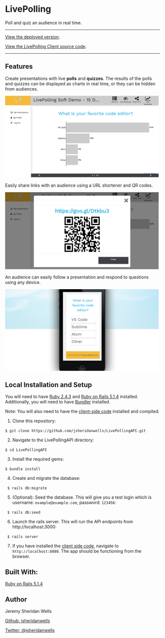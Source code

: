 # LivePolling
Poll and quiz an audience in real time.
<hr>

[View the deployed version](http://jeremywells.io/live-polling).

[View the LivePolling Client source code](https://github.com/jsheridanwells/LivePolling).

<hr>

## Features

Create presentations with live __polls__ and __quizzes__. The results of the polls and quizzes can be displayed as charts in real time, or they can be hidden from audiences.
 
 <img src="https://github.com/jsheridanwells/LivePolling/blob/master/documentation/live-polling1.png" width="500" />
 
Easily share links with an audience using a URL shortener and QR codes.

<img src="https://github.com/jsheridanwells/LivePolling/blob/master/documentation/live-polling2.png" width="500" />
 
An audience can easily follow a presentation and respond to questions using any device.

<img src="https://github.com/jsheridanwells/LivePolling/blob/master/documentation/live-polling3.png" width="500" />
 
 ## Local Installation and Setup
 You will need to have [Ruby 2.4.3](https://www.ruby-lang.org/en/downloads/) and [Ruby on Rails 5.1.4](http://rubyonrails.org/) installed. Additionally, you will need to have [Bundler](https://bundler.io/) installed.
 
 Note: You will also need to have the [client-side code](https://github.com/jsheridanwells/LivePolling) installed and compiled. 
 
 1. Clone this repository: 
 
 ```$ git clone https://github.com/jsheridanwells/LivePollingAPI.git```
 
 2. Navigate to the LivePollingAPI directory:
 
 ```$ cd LivePollingAPI```
 
 3. Install the required gems:
 
 ```$ bundle install```
 
 4. Create and migrate the database:
 
 ``` $ rails db:migrate```
 
 5. (Optional): Seed the database. This will give you a test login which is username: `example@example.com`, password: `123456`:
 
 ``` $ rails db:seed```
 
 6. Launch the rails server. This will run the API endpoints from http://localhost:3000:
 
 ``` $ rails server```
 
 7. If you have installed the [client side code](https://github.com/jsheridanwells/LivePolling), navigate to `http://localhost:8080`. The app should be functioning from the browser.
 
 ## Built With:

[Ruby on Rails 5.1.4](http://rubyonrails.org/)

## Author
  Jeremy Sheridan Wells

  [Github: jsheridanwells](http://www.github.com/jsheridanwells)

  [Twitter: @jsheridanwells](http://twitter.com/jsheridanwells)
